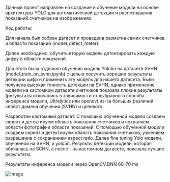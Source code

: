 Данный проект направлен на создание и обучение модели на основе архитектуры YOLO для автоматической детекции и распознавания показаний счетчиков на изображениях. 

Ход работы:

Для начала был собран датасет и проведена разметка самих счетчиков и области показаний (model_detect_meter).

Далее необходимо, обучить вторую модель детектировать каждую цифру в области показаний. 

Для этого была отдельно обучения модель Yolo5n на датасете  SVHN (model_train_on_svhn.ipynb) с целью получить хорошие результаты детекции цифр и применить эту модель для нашего датасета. 
Были получена высокая точность детекции на SVHN, однако применение модели на кастомном датасете счетчиков показала плохие результаты 
(результаты отличались в зависимости от выбранного способа инференса модели, Ultralytics или opencv) из-за больших различий свойст домена обучения (SVHN) и целевого.

Разработан кастомный датасет. С помощью обученной модели создаем скрипт и детектируем область показания счетчиков и сохраняем области фотографии области показаний.
С помощью обученной модели создаем скрипт и детектируем обалсть показания счетчиков, узменяем разрешение с сохранением aspect ratio.
Далее fine tuning Yolo модели, обученной на SVHN, и yolo5n. Результы детекции модели, которая обучалась на SCHN, а после - на кастомном датасете, показала лучшие результаты.

Результаты инференса модели через OpenCV.DNN 60-70 ms


![image](https://github.com/user-attachments/assets/881ee303-60f0-41c1-b415-4996d31db2e1)

